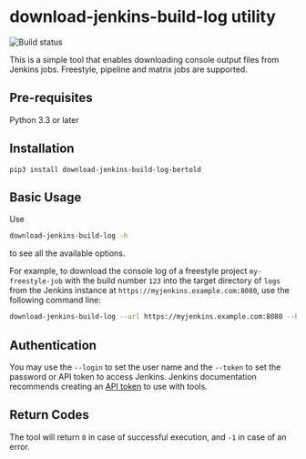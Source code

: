 # download-jenkins-build-log utility

![Build status](https://travis-ci.org/bertold/download-jenkins-build-log.svg?branch=master)

This is a simple tool that enables downloading console output files
from Jenkins jobs. Freestyle, pipeline and matrix jobs are supported.

## Pre-requisites

Python 3.3 or later

## Installation

```
pip3 install download-jenkins-build-log-bertold
```



## Basic Usage

Use
```bash
download-jenkins-build-log -h
```
to see all the available options.

For example, to download the console log of a freestyle project `my-freestyle-job`
with the build number `123` into the target directory of `logs` from the Jenkins
instance at `https://myjenkins.example.com:8080`, use the following command line:
```bash
download-jenkins-build-log --url https://myjenkins.example.com:8080 --build 123 --directory logs my-freestyle-job
```

## Authentication

You may use the ```--login``` to set the user name and the ```--token``` to set
the password or API token to access Jenkins. Jenkins documentation recommends
creating an [API token](https://wiki.jenkins.io/display/JENKINS/Authenticating+scripted+clients)
to use with tools.

## Return Codes

The tool will return `0` in case of successful execution, and `-1` in case of an error. 
